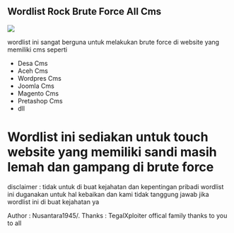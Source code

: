 ## Wordlist Rock Brute Force All Cms


<img src="https://f.top4top.io/p_3514w37i10.jpg">

wordlist ini sangat berguna untuk melakukan brute force di website yang memiliki cms seperti 
- Desa Cms
- Aceh Cms
- Wordpres Cms
- Joomla Cms
- Magento Cms
- Pretashop Cms
- dll

# Wordlist ini sediakan untuk touch website yang memiliki sandi masih lemah dan gampang di brute force


disclaimer :
tidak untuk di buat kejahatan dan kepentingan pribadi wordlist ini duganakan untuk hal kebaikan dan kami tidak tanggung jawab jika wordlist ini di buat kejahatan ya

Author : Nusantara1945/.
Thanks : TegalXploiter
offical family thanks to you to all
